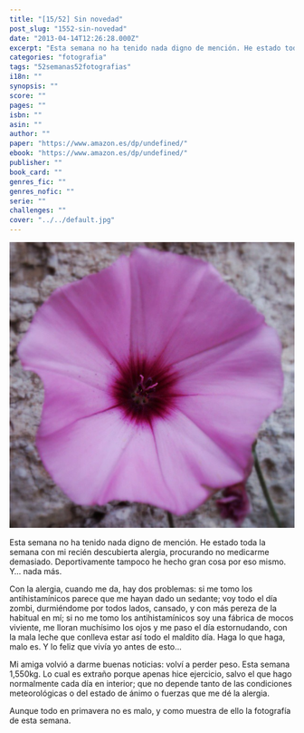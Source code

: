 ```yaml
---
title: "[15/52] Sin novedad"
post_slug: "1552-sin-novedad"
date: "2013-04-14T12:26:28.000Z"
excerpt: "Esta semana no ha tenido nada digno de mención. He estado toda la semana con mi recién descubierta alergia, procurando no medicarme demasiado. Deportivamente tampoco he hecho gran cosa por eso mismo. Y… nada más."
categories: "fotografia"
tags: "52semanas52fotografias"
i18n: ""
synopsis: ""
score: ""
pages: ""
isbn: ""
asin: ""
author: ""
paper: "https://www.amazon.es/dp/undefined/"
ebook: "https://www.amazon.es/dp/undefined/"
publisher: ""
book_card: ""
genres_fic: ""
genres_nofic: ""
serie: ""
challenges: ""
cover: "../../default.jpg"
---
```


[![[15/52] Sin novedad](images/instaweek-15-2013.png)](http://instagram.com/p/YFcEwEQ-xe/)

Esta semana no ha tenido nada digno de mención. He estado toda la semana con mi recién descubierta alergia, procurando no medicarme demasiado. Deportivamente tampoco he hecho gran cosa por eso mismo. Y… nada más.

Con la alergia, cuando me da, hay dos problemas: si me tomo los antihistamínicos parece que me hayan dado un sedante; voy todo el día zombi, durmiéndome por todos lados, cansado, y con más pereza de la habitual en mí; si no me tomo los antihistamínicos soy una fábrica de mocos viviente, me lloran muchísimo los ojos y me paso el día estornudando, con la mala leche que conlleva estar así todo el maldito día. Haga lo que haga, malo es. Y lo feliz que vivía yo antes de esto…

Mi amiga volvió a darme buenas noticias: volví a perder peso. Esta semana 1,550kg. Lo cual es extraño porque apenas hice ejercicio, salvo el que hago normalmente cada día en interior; que no depende tanto de las condiciones meteorológicas o del estado de ánimo o fuerzas que me dé la alergia.

Aunque todo en primavera no es malo, y como muestra de ello la fotografía de esta semana.
